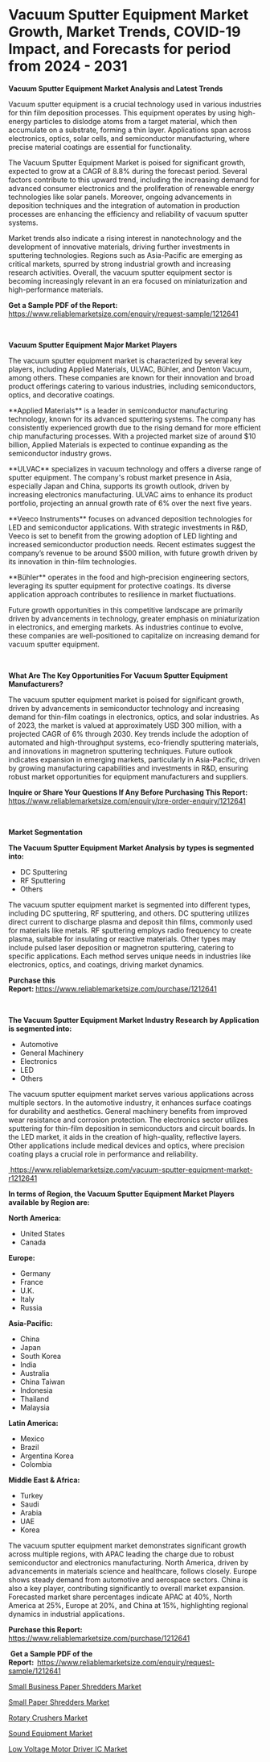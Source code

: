<p><h1>Vacuum Sputter Equipment Market Growth, Market Trends, COVID-19 Impact, and Forecasts for period from 2024 - 2031</h1></p><p><strong>Vacuum Sputter Equipment Market Analysis and Latest Trends</strong></p>
<p><p>Vacuum sputter equipment is a crucial technology used in various industries for thin film deposition processes. This equipment operates by using high-energy particles to dislodge atoms from a target material, which then accumulate on a substrate, forming a thin layer. Applications span across electronics, optics, solar cells, and semiconductor manufacturing, where precise material coatings are essential for functionality.</p><p>The Vacuum Sputter Equipment Market is poised for significant growth, expected to grow at a CAGR of 8.8% during the forecast period. Several factors contribute to this upward trend, including the increasing demand for advanced consumer electronics and the proliferation of renewable energy technologies like solar panels. Moreover, ongoing advancements in deposition techniques and the integration of automation in production processes are enhancing the efficiency and reliability of vacuum sputter systems.</p><p>Market trends also indicate a rising interest in nanotechnology and the development of innovative materials, driving further investments in sputtering technologies. Regions such as Asia-Pacific are emerging as critical markets, spurred by strong industrial growth and increasing research activities. Overall, the vacuum sputter equipment sector is becoming increasingly relevant in an era focused on miniaturization and high-performance materials.</p></p>
<p><strong>Get a Sample PDF of the Report:&nbsp;</strong> <a href="https://www.reliablemarketsize.com/enquiry/request-sample/1212641?utm_campaign=1293&utm_medium=2&utm_source=Github&utm_content=ia&utm_term=06102024&utm_id=vacuum-sputter-equipment">https://www.reliablemarketsize.com/enquiry/request-sample/1212641</a></p>
<p>&nbsp;</p>
<p><strong>Vacuum Sputter Equipment Major Market Players</strong></p>
<p><p>The vacuum sputter equipment market is characterized by several key players, including Applied Materials, ULVAC, Bühler, and Denton Vacuum, among others. These companies are known for their innovation and broad product offerings catering to various industries, including semiconductors, optics, and decorative coatings.</p><p>**Applied Materials** is a leader in semiconductor manufacturing technology, known for its advanced sputtering systems. The company has consistently experienced growth due to the rising demand for more efficient chip manufacturing processes. With a projected market size of around $10 billion, Applied Materials is expected to continue expanding as the semiconductor industry grows.</p><p>**ULVAC** specializes in vacuum technology and offers a diverse range of sputter equipment. The company's robust market presence in Asia, especially Japan and China, supports its growth outlook, driven by increasing electronics manufacturing. ULVAC aims to enhance its product portfolio, projecting an annual growth rate of 6% over the next five years.</p><p>**Veeco Instruments** focuses on advanced deposition technologies for LED and semiconductor applications. With strategic investments in R&D, Veeco is set to benefit from the growing adoption of LED lighting and increased semiconductor production needs. Recent estimates suggest the company’s revenue to be around $500 million, with future growth driven by its innovation in thin-film technologies.</p><p>**Bühler** operates in the food and high-precision engineering sectors, leveraging its sputter equipment for protective coatings. Its diverse application approach contributes to resilience in market fluctuations. </p><p>Future growth opportunities in this competitive landscape are primarily driven by advancements in technology, greater emphasis on miniaturization in electronics, and emerging markets. As industries continue to evolve, these companies are well-positioned to capitalize on increasing demand for vacuum sputter equipment.</p></p>
<p>&nbsp;</p>
<p><strong>What Are The Key Opportunities For Vacuum Sputter Equipment Manufacturers?</strong></p>
<p><p>The vacuum sputter equipment market is poised for significant growth, driven by advancements in semiconductor technology and increasing demand for thin-film coatings in electronics, optics, and solar industries. As of 2023, the market is valued at approximately USD 300 million, with a projected CAGR of 6% through 2030. Key trends include the adoption of automated and high-throughput systems, eco-friendly sputtering materials, and innovations in magnetron sputtering techniques. Future outlook indicates expansion in emerging markets, particularly in Asia-Pacific, driven by growing manufacturing capabilities and investments in R&D, ensuring robust market opportunities for equipment manufacturers and suppliers.</p></p>
<p><strong>Inquire or Share Your Questions If Any Before Purchasing This Report:</strong> <a href="https://www.reliablemarketsize.com/enquiry/pre-order-enquiry/1212641?utm_campaign=1293&utm_medium=2&utm_source=Github&utm_content=ia&utm_term=06102024&utm_id=vacuum-sputter-equipment">https://www.reliablemarketsize.com/enquiry/pre-order-enquiry/1212641</a></p>
<p>&nbsp;</p>
<p><strong>Market Segmentation</strong></p>
<p><strong>The Vacuum Sputter Equipment Market Analysis by types is segmented into:</strong></p>
<p><ul><li>DC Sputtering</li><li>RF Sputtering</li><li>Others</li></ul></p>
<p><p>The vacuum sputter equipment market is segmented into different types, including DC sputtering, RF sputtering, and others. DC sputtering utilizes direct current to discharge plasma and deposit thin films, commonly used for materials like metals. RF sputtering employs radio frequency to create plasma, suitable for insulating or reactive materials. Other types may include pulsed laser deposition or magnetron sputtering, catering to specific applications. Each method serves unique needs in industries like electronics, optics, and coatings, driving market dynamics.</p></p>
<p><strong>Purchase this Report:&nbsp;</strong><a href="https://www.reliablemarketsize.com/purchase/1212641?utm_campaign=1293&utm_medium=2&utm_source=Github&utm_content=ia&utm_term=06102024&utm_id=vacuum-sputter-equipment">https://www.reliablemarketsize.com/purchase/1212641</a></p>
<p>&nbsp;</p>
<p><strong>The Vacuum Sputter Equipment Market Industry Research by Application is segmented into:</strong></p>
<p><ul><li>Automotive</li><li>General Machinery</li><li>Electronics</li><li>LED</li><li>Others</li></ul></p>
<p><p>The vacuum sputter equipment market serves various applications across multiple sectors. In the automotive industry, it enhances surface coatings for durability and aesthetics. General machinery benefits from improved wear resistance and corrosion protection. The electronics sector utilizes sputtering for thin-film deposition in semiconductors and circuit boards. In the LED market, it aids in the creation of high-quality, reflective layers. Other applications include medical devices and optics, where precision coating plays a crucial role in performance and reliability.</p></p>
<p><a href="https://www.reliablemarketsize.com/vacuum-sputter-equipment-market-r1212641?utm_campaign=1293&utm_medium=2&utm_source=Github&utm_content=ia&utm_term=06102024&utm_id=vacuum-sputter-equipment">&nbsp;https://www.reliablemarketsize.com/vacuum-sputter-equipment-market-r1212641</a></p>
<p><strong>In terms of Region, the Vacuum Sputter Equipment Market Players available by Region are:</strong></p>
<p>
    <p> <strong> North America: </strong>
        <ul>
            <li>United States</li>
            <li>Canada</li>
        </ul>
        </p> 
    <p> <strong> Europe: </strong>
        <ul>
            <li>Germany</li>
            <li>France</li>
            <li>U.K.</li>
            <li>Italy</li>
            <li>Russia</li>
        </ul>
        </p> 
    <p> <strong> Asia-Pacific: </strong>
        <ul>
            <li>China</li>
            <li>Japan</li>
            <li>South Korea</li>
            <li>India</li>
            <li>Australia</li>
            <li>China Taiwan</li>
            <li>Indonesia</li>
            <li>Thailand</li>
            <li>Malaysia</li>
        </ul>
        </p> 
    <p> <strong> Latin America: </strong>
        <ul>
            <li>Mexico</li>
            <li>Brazil</li>
            <li>Argentina Korea</li>
            <li>Colombia</li>
        </ul>
        </p> 
    <p> <strong> Middle East & Africa: </strong>
        <ul>
            <li>Turkey</li>
            <li>Saudi</li>
            <li>Arabia</li>
            <li>UAE</li>
            <li>Korea</li>
        </ul>
    </p>
    </p>
<p><p>The vacuum sputter equipment market demonstrates significant growth across multiple regions, with APAC leading the charge due to robust semiconductor and electronics manufacturing. North America, driven by advancements in materials science and healthcare, follows closely. Europe shows steady demand from automotive and aerospace sectors. China is also a key player, contributing significantly to overall market expansion. Forecasted market share percentages indicate APAC at 40%, North America at 25%, Europe at 20%, and China at 15%, highlighting regional dynamics in industrial applications.</p></p>
<p><strong>Purchase this Report: </strong><a href="https://www.reliablemarketsize.com/purchase/1212641?utm_campaign=1293&utm_medium=2&utm_source=Github&utm_content=ia&utm_term=06102024&utm_id=vacuum-sputter-equipment">https://www.reliablemarketsize.com/purchase/1212641</a></p>
<p>&nbsp;<strong>Get a Sample PDF of the Report:&nbsp;&nbsp;</strong><a href="https://www.reliablemarketsize.com/enquiry/request-sample/1212641?utm_campaign=1293&utm_medium=2&utm_source=Github&utm_content=ia&utm_term=06102024&utm_id=vacuum-sputter-equipment">https://www.reliablemarketsize.com/enquiry/request-sample/1212641</a></p>
<p><strong></strong></p>
<p><p><a href="https://www.linkedin.com/pulse/small-business-paper-shredders-market-velocity-149-cagr-trajectory-yvqxe?utm_campaign=1293&utm_medium=2&utm_source=Github&utm_content=ia&utm_term=06102024&utm_id=vacuum-sputter-equipment">Small Business Paper Shredders Market</a></p><p><a href="https://www.linkedin.com/pulse/small-paper-shredders-industry-sector-new-technologies-market-3mbye?utm_campaign=1293&utm_medium=2&utm_source=Github&utm_content=ia&utm_term=06102024&utm_id=vacuum-sputter-equipment">Small Paper Shredders Market</a></p><p><a href="https://www.linkedin.com/pulse/rotary-crushers-market-trends-focusing-insight-forecast-gp56e?utm_campaign=1293&utm_medium=2&utm_source=Github&utm_content=ia&utm_term=06102024&utm_id=vacuum-sputter-equipment">Rotary Crushers Market</a></p><p><a href="https://www.linkedin.com/pulse/analyzing-sound-equipment-market-dynamics-growth-drivers-forecasted-mhnwe?utm_campaign=1293&utm_medium=2&utm_source=Github&utm_content=ia&utm_term=06102024&utm_id=vacuum-sputter-equipment">Sound Equipment Market</a></p><p><a href="https://issuu.com/reportprime-2/docs/low-voltage-motor-driver-ic-market-_b8f28064ef14e8?utm_campaign=1293&utm_medium=2&utm_source=Github&utm_content=ia&utm_term=06102024&utm_id=vacuum-sputter-equipment">Low Voltage Motor Driver IC Market</a></p></p>